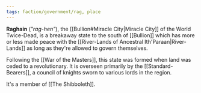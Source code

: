 ```yaml
---
tags: faction/government/rag, place
---
```

**Raghain** (*"rag-hen"*), the [[Bullion#Miracle City|Miracle City]] of the World Twice-Dead, is a breakaway state to the south of [[Bullion]] which has more or less made peace with the [[River-Lands of Ancestral Ith'Paraan|River-Lands]] as long as they're allowed to govern themselves.

Following the [[War of the Masters]], this state was formed when land was ceded to a revolutionary. It is overseen primarily by the [[Standard-Bearers]], a council of knights sworn to various lords in the region.

It's a member of [[The Shibboleth]].